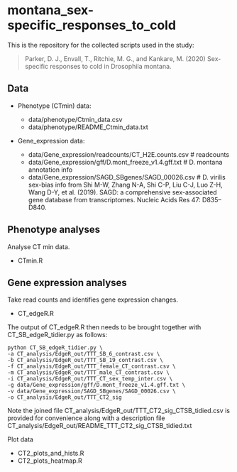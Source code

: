 # montana_sex-specific_responses_to_cold

This is the repository for the collected scripts used in the study:

> Parker, D. J., Envall, T., Ritchie, M. G., and Kankare, M. (2020) Sex-specific responses to cold in Drosophila montana.

## Data

* Phenotype (CTmin) data: 
    * data/phenotype/Ctmin_data.csv
    * data/phenotype/README_Ctmin_data.txt

* Gene_expression data: 
    * data/Gene_expression/readcounts/CT_H2E.counts.csv # readcounts
    * data/Gene_expression/gff/D.mont_freeze_v1.4.gff.txt # D. montana annotation info
    * data/Gene_expression/SAGD_SBgenes/SAGD_00026.csv # D. virilis sex-bias info from Shi M-W, Zhang N-A, Shi C-P, Liu C-J, Luo Z-H, Wang D-Y, et al. (2019). SAGD: a comprehensive sex-associated gene database from transcriptomes. Nucleic Acids Res 47: D835–D840.

## Phenotype analyses

Analyse CT min data.

* CTmin.R

## Gene expression analyses

Take read counts and identifies gene expression changes.

* CT_edgeR.R 

The output of CT_edgeR.R then needs to be brought together with CT_SB_edgeR_tidier.py as follows: 

```
python CT_SB_edgeR_tidier.py \
-a CT_analysis/EdgeR_out/TTT_SB_6_contrast.csv \
-b CT_analysis/EdgeR_out/TTT_SB_19_contrast.csv \
-f CT_analysis/EdgeR_out/TTT_female_CT_contrast.csv \
-m CT_analysis/EdgeR_out/TTT_male_CT_contrast.csv \
-i CT_analysis/EdgeR_out/TTT_CT_sex_temp_inter.csv \
-g data/Gene_expression/gff/D.mont_freeze_v1.4.gff.txt \
-v data/Gene_expression/SAGD_SBgenes/SAGD_00026.csv \
-o CT_analysis/EdgeR_out/TTT_CT2_sig

```

Note the joined file CT_analysis/EdgeR_out/TTT_CT2_sig_CTSB_tidied.csv is provided for convenience along with a description file CT_analysis/EdgeR_out/README_TTT_CT2_sig_CTSB_tidied.txt

Plot data

* CT2_plots_and_hists.R
* CT2_plots_heatmap.R


